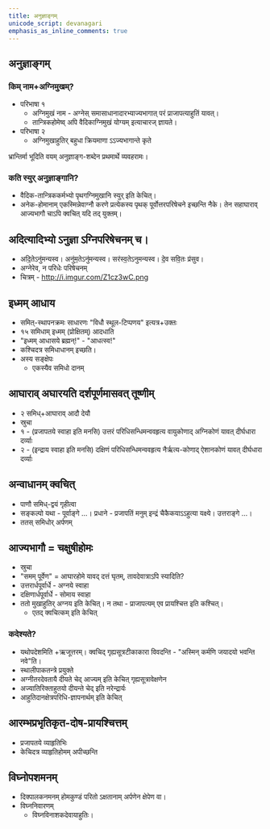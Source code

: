 ```yaml
---
title: अनुज्ञाङ्गम्
unicode_script: devanagari
emphasis_as_inline_comments: true
---
```


## अनुज्ञाङ्गम्

### किम् नाम+अग्निमुखम्?
- परिभाषा १
  - अग्निमुखं नाम - अग्नेस् समासाधानादारभ्याज्यभागात् परं प्राजापत्याहुतिं यावत्।
  - तान्त्रिकहोमेष्व् अपि वैदिकाग्निमुखं योग्यम् इत्याचारज् ज्ञायते।
- परिभाषा २
  - अग्निमुखाहुतिर् बहुधा क्रियमाणा‌ ऽऽज्यभागान्ते कृते

भ्रान्तिर्मा भूदिति वयम् अनुज्ञाङ्ग-शब्देन प्रथमार्थे व्यवहरामः।

### कति स्युर् अनुज्ञाङ्गानि?

- वैदिक-तान्त्रिककर्मभ्यो पृथगग्निमुखानि स्युर् इति केचित्।
- अनेक-होमानाम् एकस्मिन्नेवाग्नौ करणे प्रत्येकस्य पृथक् पूर्वोत्तरपरिषेचने इच्छन्ति नैके। तेन सहाघाराव् आज्यभागौ चाऽपि क्वचित् यदि तद् युक्तम्।

## अदित्यादिभ्यो ऽनुज्ञा ऽग्निपरिषेचनम् च।

- अदि॒तेऽनु॑मन्यस्व। अनु॑म॒तेऽनु॑मन्यस्व। सर॑स्व॒तेऽनुमन्यस्व। दे॒व सवि॒तः प्र॑सुव।
- अग्नेरेव, न परिधेः परिषेचनम्
- चित्रम् - http://i.imgur.com/Z1cz3wC.png

## इध्मम् आधाय

- समित्-स्थापनक्रमः साधारणः "विधौ स्थूल-टिप्पणय" इत्यत्र+उक्तः
- १५ समिधाम् इध्मम् (प्रोक्षितम्) आदधाति
- "इध्मम् आधासये ब्रह्मन्!" - "आधत्स्व!"
- कश्चिदत्र समिधाधानम् इच्छति।
- अस्य सङ्क्षेपः
  - एकस्यैव समिधो दानम्

## आघाराव् अघारयति दर्शपूर्णमासवत् तूष्णीम्

- २ समिध्+आघाराव् आदौ देयौ
- स्रुचा
- १ - (प्रजापतये स्वाहा इति मनसि)  उत्तरं परिधिसन्धिमन्ववहृत्य वायुकोणाद् अग्निकोणं यावत् दीर्घधारा दर्व्याः
- २ - (इन्द्राय स्वाहा इति मनसि) दक्षिणं परिधिसन्धिमन्ववहृत्य नैर्ऋत्य-कोणाद् ऐशानकोणं यावत् दीर्घधारा दर्व्याः

## अन्वाधानम् क्वचित्

- पाणौ समिध्-द्वयं गृहीत्वा
- सङ्कल्पो यथा - पूर्वाङ्गे …। प्रधाने - प्रजापतिं मनुम् इन्द्रं चैकैकयाऽऽहुत्या यक्ष्ये। उत्तराङ्गे …।
- ततस् समिधोर् अर्पणम्

## आज्यभागौ = चक्षुषीहोमः

- स्रुचा
- "समम् पूर्वेण" = आघारहोमे यावद् दत्तं घृतम्, तावदेवात्राऽपि स्यादिति?
- उत्तरार्धपूर्वार्धे - अग्नये स्वाहा
- दक्षिणार्धपूर्वार्धे - सोमाय स्वाहा
- ततो मुखाहुतिर् अग्नय इति केचित्। न तथा - प्राजापत्यम् एव प्रायश्चित्त इति कश्चित्।
  - एतद् क्वचित्कम् इति केचित्

### कदेश्यते?
  - यथोपदेशमिति +ऋजूत्तरम्। क्वचिद् गृह्यसूत्रटीकाकारा विवदन्ति - "अस्मिन् कर्मणि जयादयो भवन्ति नवे"ति।
  - स्थालीपाकतन्त्रे प्रयुक्ते
  - अग्नीतरदेवतायै दीयते चेद् आज्यम् इति केचित् गृह्यसूत्रावेक्षणेन
  - अज्यातिरिक्ताहुतयो दीयन्ते चेद् इति नरेन्द्रार्यः
  - आहुतिदानक्षेत्रपरिधि-ज्ञापनार्थम् इति केचित्

## आरम्भप्रभृतिकृत-दोष-प्रायश्चित्तम्

- प्रजापतये व्याहृतिभिः
- केचिदत्र व्याहृतिहोमम् अपीच्छन्ति

## विघ्नोपशमनम्

- दिक्पालकनमनम् होमकुण्डं परितो ऽक्षतानाम् अर्पणेन क्षेपेण वा।
- विघ्ननिवारणम्
  - विघ्नविनाशकदेवायाहुतिः।
